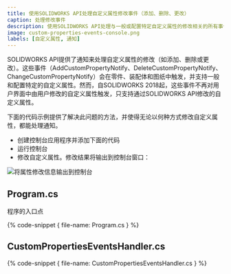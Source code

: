 ```yaml
---
title: 使用SOLIDWORKS API处理自定义属性修改事件（添加、删除、更改）
caption: 处理修改事件
description: 使用SOLIDWORKS API处理与一般或配置特定自定义属性的修改相关的所有事件。解决当AddCustomPropertyNotify、DeleteCustomPropertyNotify、ChangeCustomPropertyNotify事件未被触发时的问题。
image: custom-properties-events-console.png
labels: [自定义属性, 通知]
---
```

SOLIDWORKS API提供了通知来处理自定义属性的修改（如添加、删除或更改）。这些事件（AddCustomPropertyNotify、DeleteCustomPropertyNotify、ChangeCustomPropertyNotify）会在零件、装配体和图纸中触发，并支持一般和配置特定的自定义属性。然而，自SOLIDWORKS 2018起，这些事件不再对用户界面中由用户修改的自定义属性触发，只支持通过SOLIDWORKS API修改的自定义属性。

下面的代码示例提供了解决此问题的方法，并使得无论以何种方式修改自定义属性，都能处理通知。

* 创建控制台应用程序并添加下面的代码
* 运行控制台
* 修改自定义属性。修改结果将输出到控制台窗口：

![将属性修改信息输出到控制台](custom-properties-events-console.png)

## Program.cs

程序的入口点

{% code-snippet { file-name: Program.cs } %}

## CustomPropertiesEventsHandler.cs

{% code-snippet { file-name: CustomPropertiesEventsHandler.cs } %}